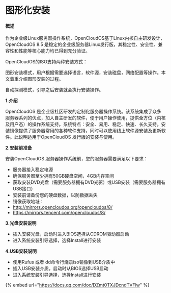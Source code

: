 # 图形化安装

#### 概述

作为企业级Linux服务器操作系统，OpenCloudOS基于Linux内核自主研发设计，OpenCloudOS 8.5 是稳定的企业级服务器Linux发行版，其稳定性、安全性、兼容性和性能等核心能力均已得到充分验证。

OpenCloudOS的ISO支持两种安装方式：

图形安装模式，用户根据需要选择语言，软件源，安装磁盘，网络配置等操作。本文着重介绍图形安装的过程。

自动探测模式，引导之后安装就会执行安装操作。

**1.介绍**

OpenCloudOS 是企业级社区研发的定制化服务器操作系统。该系统集成了众多服务器系列的优点，加入自主研发的软件，便于用户操作使用，提供全方位（内核及用户态）的操作系统支持。系统特点：安全、易用、稳定、快速、长久支持。安装镜像提供了服务器常用的各种软件支持，同时可以使用线上软件源安装及更新软件。此说明适用于OpenCloudOS 发行版的安装与使用。

**2.安装前准备**

安装OpenCloudOS 服务器操作系统前，您的服务器需要满足以下要求：

* 服务器接入稳定电源
* 确保服务器至少拥有50GB硬盘空间，4GB内存空间
* 获取安装DVD光盘（需要服务器拥有DVD光驱）或USB安装（需要服务器拥有USB接口）
* 安装前请备份您的硬盘数据，以防数据丢失
* 镜像获取地址：
* http://mirrors.opencloudos.org/opencloudos/8/
* https://mirrors.tencent.com/opencloudos/8/

**3.光盘安装说明**

* 插入安装光盘，启动时进入BIOS选择从CDROM驱动器启动
* 进入系统安装引导选择，选择Install进行安装

**4.USB安装说明**

* 使用Rufus 或者 dd命令行烧录iso镜像到USB介质中
* 插入USB安装介质，启动时从BIOS选择USB启动
* 进入系统安装引导选择，选择Install进行安装

{% embed url="https://docs.qq.com/doc/DZmt0TXJDcndTVFlw" %}
